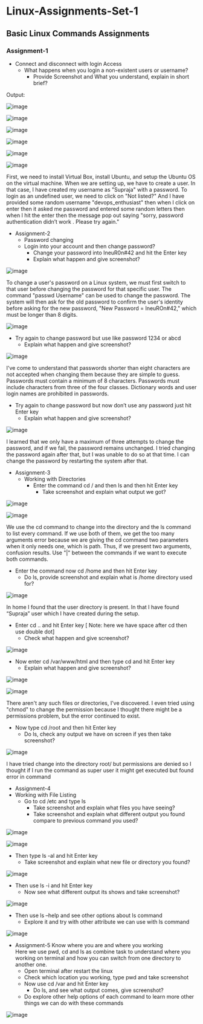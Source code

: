 # Linux-Assignments-Set-1 
## Basic Linux Commands Assignments


### Assignment-1
- Connect and disconnect with login Access
  - What happens when you login a non-existent users or username?
    - Provide Screenshot and What you understand, explain in short brief?
    
    
Output:	

![image](https://user-images.githubusercontent.com/88205562/221576162-0fb285b6-2e18-45c5-92c1-1eec0cf0346e.png)

![image](https://user-images.githubusercontent.com/88205562/221576268-c230a481-6f3e-4ac1-8b27-1f38b7e16ba2.png)

![image](https://user-images.githubusercontent.com/88205562/221576325-3754045b-016b-4b96-a144-cf6da231e144.png)

![image](https://user-images.githubusercontent.com/88205562/221576342-07c88c8a-cc2d-4a44-9c1e-b0c4052dbbe4.png)

![image](https://user-images.githubusercontent.com/88205562/221576436-2d41a316-2de6-4867-9035-4776dc1bde7e.png)

![image](https://user-images.githubusercontent.com/88205562/221576471-b8249e1a-d569-48d7-b087-102d80050b71.png)


First, we need to install Virtual Box, install Ubuntu, and setup the Ubuntu OS on the virtual machine. When we are setting up, we have to create a user. In that case, I have created my username as "Supraja" with a password. To login as an undefined user, we need to click on "Not listed?" And I have provided some random username "devops_enthusiast" then when I click on enter then it asked me password and entered some random letters then when I hit the enter  then the message pop out saying "sorry, password authentication didn’t work . Please try again."



- Assignment-2
  - Password changing
  - Login into your account and then change password?
    -	Change your password into IneuR0n#42 and hit the Enter key
      -	Explain what happen and give screenshot?


![image](https://user-images.githubusercontent.com/88205562/221576978-f46e97c9-0049-4bdd-98fa-deadd8e3594f.png)

To change a user's password on a Linux system, we must first switch to that user before changing the password for that specific user. The command "passwd Username" can be used to change the password. The system will then ask for the old password to confirm the user's identity before asking for the new password, "New Password = IneuROn#42," which must be longer than 8 digits.

![image](https://user-images.githubusercontent.com/88205562/221577051-dba70ec0-3847-45d0-819b-4024b5315900.png)

  - Try again to change password but use like password 1234 or abcd
    - Explain what happen and give screenshot?


![image](https://user-images.githubusercontent.com/88205562/221577240-ab3e3bc7-bf79-43f6-87f9-9ef31f790d06.png)

I've come to understand that passwords shorter than eight characters are not accepted when changing them because they are simple to guess. Passwords must contain a minimum of 8 characters. Passwords must include characters from three of the four classes. Dictionary words and user login names are prohibited in passwords.


  - Try again to change password but now don’t use any password just hit Enter key
    - Explain what happen and give screenshot?

![image](https://user-images.githubusercontent.com/88205562/221577427-f29e81a1-505f-4989-acb6-dd25c5b7ed4b.png)

I learned that we only have a maximum of three attempts to change the password, and if we fail, the password remains unchanged. I tried changing the password again after that, but I was unable to do so at that time. I can change the password by restarting the system after that.

- Assignment-3
  - Working with Directories
  	- Enter the command cd / and then ls and then hit Enter key
       - Take screenshot and explain what output we got?

![image](https://user-images.githubusercontent.com/88205562/221577629-3d3eef62-e7ba-4d20-a589-9f9f41361081.png)

![image](https://user-images.githubusercontent.com/88205562/221577656-5f66d6f2-240e-4879-bfdb-823b8cfd18ed.png)

We use the cd command to change into the directory and the ls command to list every command. If we use both of them, we get the too many arguments error because we are giving the cd command two parameters when it only needs one, which is path. Thus, if we present two arguments, confusion results. Use "|" between the commands if we want to execute both commands.

  - Enter the command now cd /home and then hit Enter key
    - Do ls, provide screenshot and explain what is /home directory used for?

![image](https://user-images.githubusercontent.com/88205562/221577804-d14da3d2-cb2a-45de-b432-173f2f5a62ac.png)

In home I found that the user directory is present. In that I have found “Supraja” user which I have created during the setup.

  -	Enter cd .. and hit Enter key [ Note: here we have space after cd then use double dot]
    - Check what happen and give screenshot?

![image](https://user-images.githubusercontent.com/88205562/221577959-0cf3b327-f2e6-4a96-bc95-a1ca8b93a9d4.png)

  -	Now enter cd /var/www/html and then type cd and hit Enter key
    - Explain what happen and give screenshot?

![image](https://user-images.githubusercontent.com/88205562/221578070-51dae69d-df8d-499b-a405-4841f3b9d5cc.png)

![image](https://user-images.githubusercontent.com/88205562/221578240-587fd909-1044-445f-9cc9-1c5adeaa264d.png)


There aren't any such files or directories, I've discovered. I even tried using "chmod" to change the permission because I thought there might be a permissions problem, but the error continued to exist.

  -	Now type cd /root and then hit Enter key
    - Do ls, check any output we have on screen if yes then take screenshot?

![image](https://user-images.githubusercontent.com/88205562/221578390-8b5e446e-7aee-42fc-99e7-27edb68ba926.png)

I have tried change into the directory root/ but permissions are denied so I thought if I run the command as super user it might get executed but found error in command


- Assignment-4
- Working with File Listing
  -	Go to cd /etc and type ls
    -	Take screenshot and explain what files you have seeing?
    -	Take screenshot and explain what different output you found compare to previous command you used?


![image](https://user-images.githubusercontent.com/88205562/221578589-6d029f7e-ddc2-45ac-886e-4bdb955c1675.png)

![image](https://user-images.githubusercontent.com/88205562/221578613-e768035d-e19d-4038-917a-9dd58b7ae0a9.png)

  -	Then type ls -al and hit Enter key
    -	Take screenshot and explain what new file or directory you found?

![image](https://user-images.githubusercontent.com/88205562/221578723-3c659812-06af-4d65-b362-06ec9d74c006.png)


  -	Then use ls -i and hit Enter key
    -	Now see what different output its shows and take screenshot?

![image](https://user-images.githubusercontent.com/88205562/221578837-97e0bd65-7058-427e-9e92-d7ccc2b3c71b.png)

- Then use ls –help and see other options about ls command
  -	Explore it and try with other attribute we can use with ls command

![image](https://user-images.githubusercontent.com/88205562/221578962-df78ece7-0b65-4e3e-8dad-98c1d68ad35b.png)

- Assignment-5 
Know where you are and where you working	
Here we use pwd, cd and ls as combine task to understand where you working on terminal and how you can switch from one directory to another one.
  -	 Open terminal after restart the linux
    -	Check which location you working, type pwd and take screenshot
  -	Now use cd /var and hit Enter key
    -	Do ls, and see what output comes, give screenshot?
  -	Do explore other help options of each command to learn more other things we can do with these commands

![image](https://user-images.githubusercontent.com/88205562/221579161-cfb63505-153a-4747-bc78-fe160f63f750.png)










